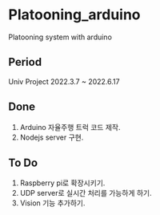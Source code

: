 # Platooning_arduino
Platooning system with arduino

## Period
Univ Project 2022.3.7 ~ 2022.6.17

## Done
1. Arduino 자율주행 트럭 코드 제작.
2. Nodejs server 구현.

## To Do
1. Raspberry pi로 확장시키기.
2. UDP server로 실시간 처리를 가능하게 하기.
3. Vision 기능 추가하기.
